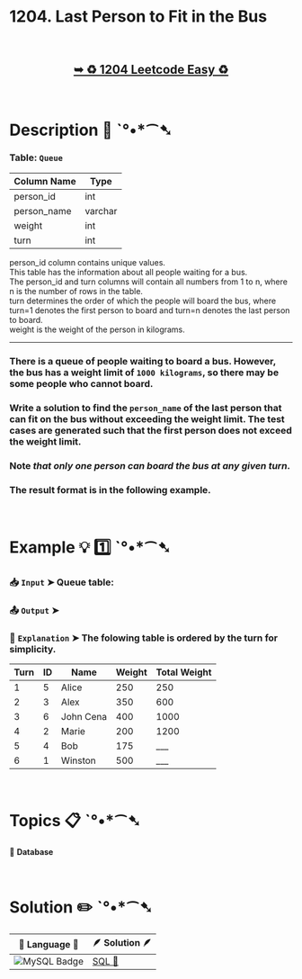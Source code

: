 # 1204. Last Person to Fit in the Bus

</br>

<h2 align="center"> 

<a href="https://leetcode.com/problems/last-person-to-fit-in-the-bus/?envType=study-plan-v2&envId=top-sql-50"><strong>➥ ♻️ 1204 Leetcode Easy ♻️ </strong></a>
</h2>

</br>

# Description 📜 ˋ°•*⁀➷

### Table: `Queue`

| Column Name | Type    |
|-------------|---------|
| person_id   | int     |
| person_name | varchar |
| weight      | int     |
| turn        | int     |

person_id column contains unique values.</br>
This table has the information about all people waiting for a bus.</br>
The person_id and turn columns will contain all numbers from 1 to n, where n is the number of rows in the table.</br>
turn determines the order of which the people will board the bus, where turn=1 denotes the first person to board and turn=n denotes the last person to board.</br>
weight is the weight of the person in kilograms.

---

### There is a queue of people waiting to board a bus. However, the bus has a weight limit of `1000 kilograms`, so there may be some people who cannot board.

### Write a solution to find the `person_name` of the last person that can fit on the bus without exceeding the weight limit. The test cases are generated such that the first person does not exceed the weight limit.

### Note *that only one person can board the bus at any given turn*.

### The result format is in the following example.

</br>

# Example 💡 1️⃣ ˋ°•*⁀➷

  ### 📥 `Input`  ➤ Queue table:

  ### 📤 `Output`  ➤

  ### 🔦 `Explanation`  ➤  The folowing table is ordered by the turn for simplicity.


| Turn | ID | Name      | Weight | Total Weight |
|------|----|-----------|--------|--------------|
| 1    | 5  | Alice     | 250    | 250          |
| 2    | 3  | Alex      | 350    | 600          |
| 3    | 6  | John Cena | 400    | 1000         | (last person to board)
| 4    | 2  | Marie     | 200    | 1200         | (cannot board)
| 5    | 4  | Bob       | 175    | ___          |
| 6    | 1  | Winston   | 500    | ___          |


</br>

# Topics 📋 ˋ°•*⁀➷

🔸 **Database**  </br>

</br>

# Solution ✏️ ˋ°•*⁀➷

| 📒 Language 📒  | 🪶 Solution 🪶 |
| ------------- | ------------- |
|  ![MySQL Badge](https://img.shields.io/badge/MySQL-4479A1?logo=mysql&logoColor=fff&style=for-the-badge)  | [SQL 🕍]() |